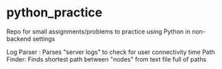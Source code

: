 # python_practice
Repo for small assignments/problems to practice using Python in non-backend settings

Log Parser : Parses "server logs" to check for user connectivity time
Path Finder: Finds shortest path between "nodes" from text file full of paths
